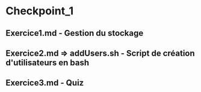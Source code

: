 # Checkpoint_1

## Exercice1.md - Gestion du stockage
## Exercice2.md => addUsers.sh - Script de création d'utilisateurs en bash
## Exercice3.md - Quiz
